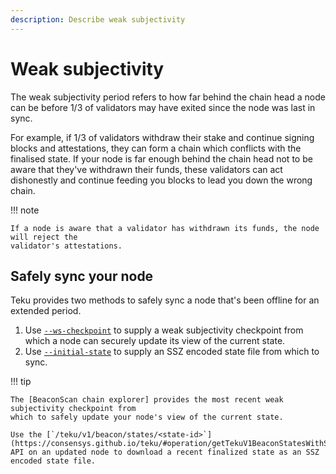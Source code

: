 ```yaml
---
description: Describe weak subjectivity
---
```


# Weak subjectivity

The weak subjectivity period refers to how far behind the chain head a node can be before 1/3 of
validators may have exited since the node was last in sync.

For example, if 1/3 of validators withdraw their stake and continue signing blocks and
attestations, they can form a chain which conflicts with the finalised state. If your node is far
enough behind the chain head not to be aware that they've withdrawn their funds, these validators
can act dishonestly and continue feeding you blocks to lead you down the wrong chain.

!!! note

    If a node is aware that a validator has withdrawn its funds, the node will reject the
    validator's attestations.

## Safely sync your node

Teku provides two methods to safely sync a node that's been offline for an extended period.

1. Use [`--ws-checkpoint`](../Reference/CLI/CLI-Syntax.md#ws-checkpoint) to supply a weak
    subjectivity checkpoint from which a node can securely update its view of the current state.
1. Use [`--initial-state`](../Reference/CLI/CLI-Syntax.md#initial-state) to supply an SSZ encoded
    state file from which to sync.

!!! tip

    The [BeaconScan chain explorer] provides the most recent weak subjectivity checkpoint from
    which to safely update your node's view of the current state.

    Use the [`/teku/v1/beacon/states/<state-id>`](https://consensys.github.io/teku/#operation/getTekuV1BeaconStatesWithState_id)
    API on an updated node to download a recent finalized state as an SSZ encoded state file.

<!-- links -->
[BeaconScan chain explorer]: https://beaconscan.com/ws_checkpoint
